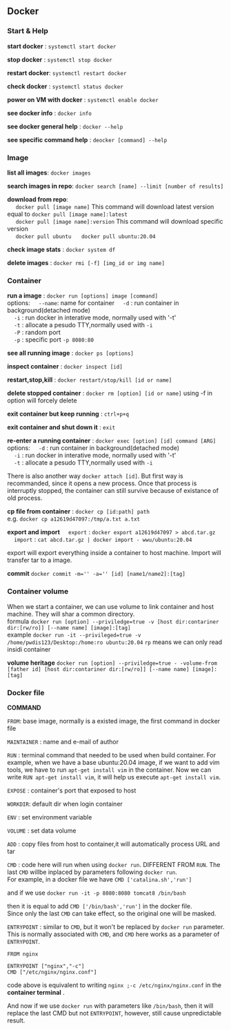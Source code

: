 ## Docker

### Start & Help

**start docker**  : `systemctl start docker`  

**stop docker**   : `systemctl stop docker`

**restart docker**: `systemctl restart docker`  

**check docker**  : `systemctl status docker`  

**power on VM with docker** : `systemctl enable docker`  

**see docker info**         : `docker info`  

**see docker general help** : `docker --help`  

**see specific command help**  : `deocker [command] --help`  

### Image

**list all images**: `docker images`  

**search images in repo**: `docker search [name] --limit [number of results]`  

**download from repo**:  
&nbsp;&nbsp;&nbsp;&nbsp; `docker pull [image name]`   This command will download latest version equal to `docker pull [image name]:latest`  
&nbsp;&nbsp;&nbsp;&nbsp; `docker pull [image name]:version`   This command will download specific version  
&nbsp;&nbsp;&nbsp;&nbsp; `docker pull ubuntu` &nbsp;&nbsp;&nbsp;&nbsp; `docker pull ubuntu:20.04`  

**check image stats** : `docker system df`  

**delete images** : `docker rmi [-f] [img_id or img name]`


### Container

**run a image** : `docker run [options] image [command]`  
options:
&nbsp;&nbsp;&nbsp;&nbsp;`--name`: name for container
&nbsp;&nbsp;&nbsp;&nbsp;`-d`    : run container in background(detached mode)  
&nbsp;&nbsp;&nbsp;&nbsp;`-i`    : run docker in interative mode, normally used with '-t'  
&nbsp;&nbsp;&nbsp;&nbsp;`-t`    : allocate a pesudo TTY,normally used with `-i`  
&nbsp;&nbsp;&nbsp;&nbsp;`-P`    : random port  
&nbsp;&nbsp;&nbsp;&nbsp;`-p`    : specific port `-p 8080:80`  

**see all running image** : `docker ps [options]`  

**inspect container**     : `docker inspect [id]`  

**restart,stop,kill**     : `docker restart/stop/kill [id or name]`

**delete stopped container**  : `docker rm [option] [id or name]` using -f in option will forcely delete 

**exit container but keep running** : `ctrl+p+q`

**exit container and shut down it** : `exit`

**re-enter a running container** : `docker exec [option] [id] command [ARG]`
options:
&nbsp;&nbsp;&nbsp;&nbsp;`-d`    : run container in background(detached mode)  
&nbsp;&nbsp;&nbsp;&nbsp;`-i`    : run docker in interative mode, normally used with '-t'  
&nbsp;&nbsp;&nbsp;&nbsp;`-t`    : allocate a pesudo TTY,normally used with `-i`  

There is also another way `docker attach [id]`. But first way is recommanded, since it opens a new process. Once that process is interruptly stopped, the container can still survive because of existance of old process.  

**cp file from container** : `docker cp [id:path] path`  
e.g. `docker cp a12619d47097:/tmp/a.txt a.txt`

**export and import**
&nbsp;&nbsp;&nbsp;&nbsp;`export` : `docker export a12619d47097 > abcd.tar.gz`
&nbsp;&nbsp;&nbsp;&nbsp;`import` : `cat abcd.tar.gz | docker import - wwu/ubuntu:20.04`

export will export everything inside a container to host machine. Import will transfer tar to a image.

**commit** `docker commit -m='' -a='' [id] [name1/name2]:[tag]`

### Container volume 

When we start a container, we can use volume to link container and host machine. They will shar a common directory.  
formula   `docker run [option] --priviledge=true -v [host dir:contariner dir:[rw/ro]] [--name name] [image]:[tag]`  
example   `docker run -it --privileged=true -v /home/pwdis123/Desktop:/home:ro ubuntu:20.04`
`rp` means we can only read insidi container

**volume heritage** `docker run [option] --priviledge=true - -volume-from [father id] [host dir:contariner dir:[rw/ro]] [--name name] [image]:[tag]`

### Docker file

**COMMAND**

`FROM`: base image, normally is a existed image, the first command in docker file  

`MAINTAINER` : name and e-mail of author  

`RUN` : terminal command that needed to be used when build container. For example, when we have a base ubuntu:20.04 image, if we want to add vim tools, we have to run
`apt-get install vim` in the container. Now we can write `RUN apt-get install vim`, it will help us execute `apt-get install vim`.

`EXPOSE` : container's port that exposed to host  

`WORKDIR`: default dir when login container  

`ENV` : set environment variable  

`VOLUME` : set data volume  

`ADD` : copy files from host to container,it will automatically process URL and tar  

`CMD` : code here will run when using `docker run`. DIFFERENT FROM `RUN`. The last `CMD` willbe inplaced by parameters following `docker run`.  
For example,  in a docker file we have `CMD ['catalina.sh','run']`   

and if we use `docker run -it -p 8080:8080 tomcat8 /bin/bash`  

then it is equal to add `CMD ['/bin/bash','run']` in the docker file.  
Since only the last `CMD` can take effect, so the original one will be masked.  

`ENTRYPOINT` : similar to `CMD`, but it won't be replaced by `docker run` parameter.  
This is normally associated with `CMD`, and `CMD` here works as a parameter of `ENTRYPOINT`.  
```
FROM nginx

ENTRYPOINT ["nginx","-c"] 
CMD ["/etc/nginx/nginx.conf"] 
```
code above is equivalent to writing `nginx ;-c /etc/nginx/nginx.conf` in the **container terminal** .  

And now if we use `docker run` with parameters like `/bin/bash`, then it will replace the last CMD but not `ENTRYPOINT`, however, still cause unpredictable result.
